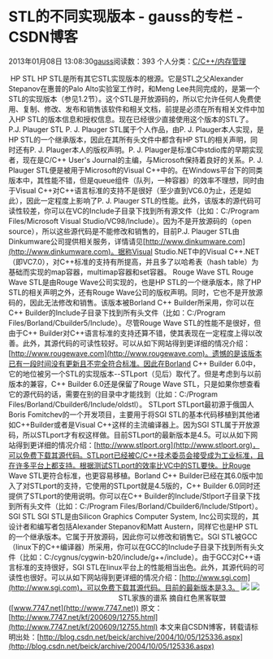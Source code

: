# STL的不同实现版本 - gauss的专栏 - CSDN博客
2013年01月08日 13:08:30[gauss](https://me.csdn.net/mathlmx)阅读数：393
个人分类：[C/C++/内存管理](https://blog.csdn.net/mathlmx/article/category/605906)

 HP STL
HP STL是所有其它STL实现版本的根源。它是STL之父Alexander Stepanov在惠普的Palo Alto实验室工作时，和Meng Lee共同完成的，是第一个STL的实现版本（参见1.2节）。这个STL是开放源码的，所以它允许任何人免费使用、复制、修改、发布和销售该软件和相关文档，前提是必须在所有相关文件中加入HP STL的版本信息和授权信息。现在已经很少直接使用这个版本的STL了。
P.J. Plauger STL
P. J. Plauger STL属于个人作品，由P. J. Plauger本人实现，是HP STL的一个继承版本，因此在其所有头文件中都含有HP STL的相关声明，同时还有P. J. Plauger本人的版权声明。P. J. Plauger是标准C中stdio库的早期实现者，现在是C/C++ User's Journal的主编，与Microsoft保持着良好的关系。P. J. Plauger STL便是被用于Microsoft的Visual C++中的。在Windows平台下的同类版本中，其性能不错，但是queue组件（队列，一种容器）的效率不理想，同时由于Visual
 C++对C++语言标准的支持不是很好（至少直到VC6.0为止，还是如此），因此一定程度上影响了P. J. Plauger STL的性能。此外，该版本的源代码可读性较差，你可以在VC的Include子目录下找到所有源文件（比如：C:/Program Files/Microsoft Visual Studio/VC98/Include）。因为不是开放源码的（open source），所以这些源代码是不能修改和销售的，目前P.J. Plauger STL由Dinkumware公司提供相关服务，详情请见[http://www.dinkumware.com](http://www.dinkumware.com)。据称Visual
 Studio.NET中的Visual C++.NET（即VC7.0），对C++标准的支持有所提高，并且多了以哈希表（hash table）为基础而实现的map容器，multimap容器和set容器。
Rouge Wave STL
Rouge Wave STL是由Rouge Wave公司实现的，也是HP STL的一个继承版本，除了HP STL的相关声明之外，还有Rouge Wave公司的版权声明。同时，它也不是开放源码的，因此无法修改和销售。该版本被Borland C++ Builder所采用，你可以在C++ Builder的Include子目录下找到所有头文件（比如：C:/Program Files/Borland/Cbuilder5/Include）。尽管Rouge Wave STL的性能不是很好，但由于C++ Builder对C++语言标准的支持还算不错，使其表现在一定程度上得以改善。此外，其源代码的可读性较好。可以从如下网站得到更详细的情况介绍：[http://www.rougewave.com](http://www.rougewave.com)。遗憾的是该版本已有一段时间没有更新且不完全符合标准。因此在Borland
 C++ Builder 6.0中，它的地位被另一个STL的实现版本--STLport（见后）取代了。但是考虑到与以前版本的兼容，C++ Builder 6.0还是保留了Rouge Wave STL，只是如果你想查看它的源代码的话，需要在别的目录中才能找到（比如：C:/Program Files/Borland/Cbuilder6/Include/oldstl）。
STLport
STLport最初源于俄国人Boris Fomitchev的一个开发项目，主要用于将SGI STL的基本代码移植到其他诸如C++Builder或者是Visual C++这样的主流编译器上。因为SGI STL属于开放源码，所以STLport才有权这样做。目前STLport的最新版本是4.5。可以从如下网站得到更详细的情况介绍：[http://www.stlport.org](http://www.stlport.org)，可以免费下载其源代码。STLport已经被C/C++技术委员会接受成为工业标准，且在许多平台上都支持。根据测试STLport的效率比VC中的STL要快。比Rouge
 Wave STL更符合标准，也更容易移植。Borland C++ Builder已经在其6.0版中加入了对STLport的支持，它使用的STLport就是4.5版的，C++ Builder 6.0同时还提供了STLport的使用说明。你可以在C++ Builder的Include/Stlport子目录下找到所有头文件（比如：C:/Program Files/Borland/Cbuilder6/Include/Stlport）。
SGI STL
SGI STL是由Silicon Graphics Computer System, Inc公司实现的，其设计者和编写者包括Alexander Stepanov和Matt Austern，同样它也是HP STL的一个继承版本。它属于开放源码，因此你可以修改和销售它。SGI STL被GCC（linux下的C++编译器）所采用，你可以在GCC的Include子目录下找到所有头文件（比如：C:/cygnus/cygwin-b20/include/g++/include）。由于GCC对C++语言标准的支持很好，SGI
 STL在linux平台上的性能相当出色。此外，其源代码的可读性也很好。可以从如下网站得到更详细的情况介绍：[http://www.sgi.com](http://www.sgi.com)，可以免费下载其源代码。目前的最新版本是3.3。
![](http://www.7747.net/kf/UploadFiles_7205/200609/2006921101637525.gif)
![](http://www.7747.net/kf/UploadFiles_7205/200609/2006921101637529.gif)
                                                       STL家族的谱系 
摘自红色黑客联盟([www.7747.net](http://www.7747.net)) 原文：[http://www.7747.net/kf/200609/12755.html](http://www.7747.net/kf/200609/12755.html)
本文来自CSDN博客，转载请标明出处：[http://blog.csdn.net/beick/archive/2004/10/05/125336.aspx](http://blog.csdn.net/beick/archive/2004/10/05/125336.aspx)

